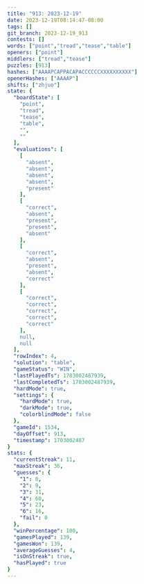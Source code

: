 ```yaml
---
title: "913: 2023-12-19"
date: 2023-12-19T08:14:47-08:00
tags: []
git_branch: 2023-12-19_913
contests: []
words: ["point","tread","tease","table"]
openers: ["point"]
middlers: ["tread","tease"]
puzzles: [913]
hashes: ["AAAAPCAPPACAPACCCCCCXXXXXXXXXX"]
openerHashes: ["AAAAP"]
shifts: ["zhjuo"]
state: {
  "boardState": [
    "point",
    "tread",
    "tease",
    "table",
    "",
    ""
  ],
  "evaluations": [
    [
      "absent",
      "absent",
      "absent",
      "absent",
      "present"
    ],
    [
      "correct",
      "absent",
      "present",
      "present",
      "absent"
    ],
    [
      "correct",
      "absent",
      "present",
      "absent",
      "correct"
    ],
    [
      "correct",
      "correct",
      "correct",
      "correct",
      "correct"
    ],
    null,
    null
  ],
  "rowIndex": 4,
  "solution": "table",
  "gameStatus": "WIN",
  "lastPlayedTs": 1703002487939,
  "lastCompletedTs": 1703002487939,
  "hardMode": true,
  "settings": {
    "hardMode": true,
    "darkMode": true,
    "colorblindMode": false
  },
  "gameId": 1534,
  "dayOffset": 913,
  "timestamp": 1703002487
}
stats: {
  "currentStreak": 11,
  "maxStreak": 36,
  "guesses": {
    "1": 0,
    "2": 9,
    "3": 31,
    "4": 60,
    "5": 23,
    "6": 16,
    "fail": 0
  },
  "winPercentage": 100,
  "gamesPlayed": 139,
  "gamesWon": 139,
  "averageGuesses": 4,
  "isOnStreak": true,
  "hasPlayed": true
}
---
```

<!-- more -->
